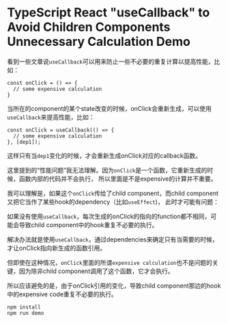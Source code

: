 TypeScript React "useCallback" to Avoid Children Components Unnecessary Calculation Demo
========================================================================================

看到一些文章说`useCallback`可以用来防止一些不必要的重复计算以提高性能，比如：

```
const onClick = () => {
  // some expensive calculation
}
```

当所在的component的某个state改变的时候，onClick会重新生成，可以使用`useCallback`来提高性能，比如：

```
const onClick = useCallback(() => {
  // some expensive calculation
}, [dep1]);
```

这样只有当`dep1`变化的时候，才会重新生成onClick对应的callback函数。

这里提到的“性能问题”我无法理解。因为`onClick`是一个函数，它重新生成的时候，函数内部的代码并不会执行，
所以里面是不是expensive的计算并不重要。

我可以理解是，如果这个`onClick`传给了child component，而child component又把它当作了某些hook的dependency（比如`useEffect`)，
此时才可能有问题：

如果没有使用`useCallback`，每次生成的onClick的指向的function都不相同，可能会导致child component中的hook重复不必要的执行。

解决办法就是使用`useCallback`，通过dependencies来确定只有当需要的时候，才让onClick指向新生成的函数引用。

但即使在这种情况，`onClick`里面的所谓`expensive calculation`也不是问题的关键，因为除非child component调用了这个函数，它才会执行。

所以应该避免的是，由于onClick引用的变化，导致child component那边的hook中的expensive code重复不必要的执行。

```
npm install
npm run demo
```
